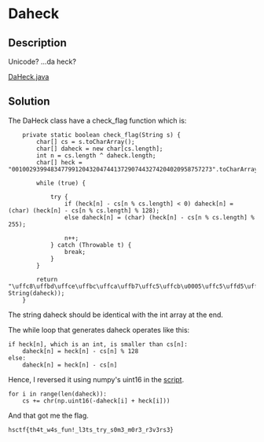 # Daheck

## Description

Unicode? ...da heck?

[DaHeck.java](DaHeck.java)

## Solution

The DaHeck class have a check_flag function which is:
```
    private static boolean check_flag(String s) {
        char[] cs = s.toCharArray();
        char[] daheck = new char[cs.length];
        int n = cs.length ^ daheck.length;
        char[] heck = "001002939948347799120432047441372907443274204020958757273".toCharArray();

        while (true) {

            try {
                if (heck[n] - cs[n % cs.length] < 0) daheck[n] = (char) (heck[n] - cs[n % cs.length] % 128);
                else daheck[n] = (char) (heck[n] - cs[n % cs.length] % 255);

                n++;
            } catch (Throwable t) {
                break;
            }
        }

        return "\uffc8\uffbd\uffce\uffbc\uffca\uffb7\uffc5\uffcb\u0005\uffc5\uffd5\uffc1\uffff\uffc1\uffd8\uffd1\uffc4\uffcb\u0010\uffd3\uffc4\u0001\uffbf\uffbf\uffd1\uffc0\uffc5\uffbb\uffd5\uffbe\u0003\uffca\uffff\uffda\uffc3\u0007\uffc2\u0001\uffd4\uffc0\u0004\uffbe\uffff\uffbe\uffc1\ufffd\uffb5".equals(new String(daheck));
    }
```
The string daheck should be identical with the int array at the end.

The while loop that generates daheck operates like this:

```
if heck[n], which is an int, is smaller than cs[n]:
    daheck[n] = heck[n] - cs[n] % 128
else:
    daheck[n] = heck[n] - cs[n]
```
Hence, I reversed it using numpy's uint16 in the [script](daheck.py).

```
for i in range(len(daheck)):
    cs += chr(np.uint16(-daheck[i] + heck[i]))
```

And that got me the flag.

```
hsctf{th4t_w4s_fun!_l3ts_try_s0m3_m0r3_r3v3rs3}
```
